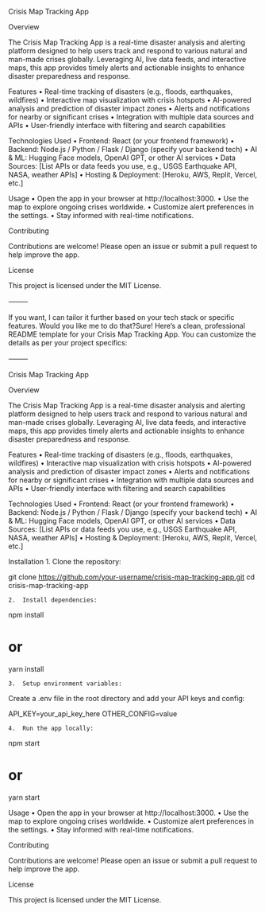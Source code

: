 

Crisis Map Tracking App

Overview

The Crisis Map Tracking App is a real-time disaster analysis and alerting platform designed to help users track and respond to various natural and man-made crises globally. Leveraging AI, live data feeds, and interactive maps, this app provides timely alerts and actionable insights to enhance disaster preparedness and response.

Features
	•	Real-time tracking of disasters (e.g., floods, earthquakes, wildfires)
	•	Interactive map visualization with crisis hotspots
	•	AI-powered analysis and prediction of disaster impact zones
	•	Alerts and notifications for nearby or significant crises
	•	Integration with multiple data sources and APIs
	•	User-friendly interface with filtering and search capabilities

Technologies Used
	•	Frontend: React (or your frontend framework)
	•	Backend: Node.js / Python / Flask / Django (specify your backend tech)
	•	AI & ML: Hugging Face models, OpenAI GPT, or other AI services
	•	Data Sources: [List APIs or data feeds you use, e.g., USGS Earthquake API, NASA, weather APIs]
	•	Hosting & Deployment: [Heroku, AWS, Replit, Vercel, etc.]


Usage
	•	Open the app in your browser at http://localhost:3000.
	•	Use the map to explore ongoing crises worldwide.
	•	Customize alert preferences in the settings.
	•	Stay informed with real-time notifications.

Contributing

Contributions are welcome! Please open an issue or submit a pull request to help improve the app.

License

This project is licensed under the MIT License.

⸻

If you want, I can tailor it further based on your tech stack or specific features. Would you like me to do that?Sure! Here’s a clean, professional README template for your Crisis Map Tracking App. You can customize the details as per your project specifics:

⸻

Crisis Map Tracking App

Overview

The Crisis Map Tracking App is a real-time disaster analysis and alerting platform designed to help users track and respond to various natural and man-made crises globally. Leveraging AI, live data feeds, and interactive maps, this app provides timely alerts and actionable insights to enhance disaster preparedness and response.

Features
	•	Real-time tracking of disasters (e.g., floods, earthquakes, wildfires)
	•	Interactive map visualization with crisis hotspots
	•	AI-powered analysis and prediction of disaster impact zones
	•	Alerts and notifications for nearby or significant crises
	•	Integration with multiple data sources and APIs
	•	User-friendly interface with filtering and search capabilities

Technologies Used
	•	Frontend: React (or your frontend framework)
	•	Backend: Node.js / Python / Flask / Django (specify your backend tech)
	•	AI & ML: Hugging Face models, OpenAI GPT, or other AI services
	•	Data Sources: [List APIs or data feeds you use, e.g., USGS Earthquake API, NASA, weather APIs]
	•	Hosting & Deployment: [Heroku, AWS, Replit, Vercel, etc.]

Installation
	1.	Clone the repository:

git clone https://github.com/your-username/crisis-map-tracking-app.git
cd crisis-map-tracking-app


	2.	Install dependencies:

npm install
# or
yarn install


	3.	Setup environment variables:
Create a .env file in the root directory and add your API keys and config:

API_KEY=your_api_key_here
OTHER_CONFIG=value


	4.	Run the app locally:

npm start
# or
yarn start



Usage
	•	Open the app in your browser at http://localhost:3000.
	•	Use the map to explore ongoing crises worldwide.
	•	Customize alert preferences in the settings.
	•	Stay informed with real-time notifications.

Contributing

Contributions are welcome! Please open an issue or submit a pull request to help improve the app.

License

This project is licensed under the MIT License.

